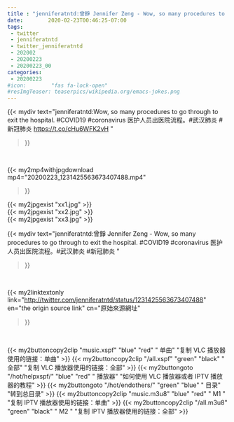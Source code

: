 ```yaml
---
title : "jenniferatntd:曾錚 Jennifer Zeng - Wow, so many procedures to go through to exit the hospital. #COVID19 #coronavirus  医护人员出医院流程。#武汉肺炎 #新冠肺炎 "
date:        2020-02-23T00:46:25-07:00
tags:
 - twitter
 - jenniferatntd
 - twitter_jenniferatntd
 - 202002
 - 20200223
 - 20200223_00
categories:
 - 20200223
#icon:        "fas fa-lock-open"
#resImgTeaser: teaserpics/wikipedia.org/emacs-jokes.png
---
```


{{< mydiv text="jenniferatntd:Wow, so many procedures to go through to exit the hospital. #COVID19 #coronavirus  医护人员出医院流程。#武汉肺炎 #新冠肺炎 https://t.co/cHu6WFK2vH "
>}}
<br>


{{< my2mp4withjpgdownload mp4="20200223_1231425563673407488.mp4"
>}}

{{< my2jpgexist "xx1.jpg" >}}<br>
{{< my2jpgexist "xx2.jpg" >}}<br>
{{< my2jpgexist "xx3.jpg" >}}<br>



{{< mydiv text="jenniferatntd:曾錚 Jennifer Zeng - Wow, so many procedures to go through to exit the hospital. #COVID19 #coronavirus  医护人员出医院流程。#武汉肺炎 #新冠肺炎 "
>}}
<br>

{{< my2linktextonly link="http://twitter.com/jenniferatntd/status/1231425563673407488"
en="the origin source link" cn="原始來源網址"
>}}


<br>

{{< my2buttoncopy2clip "music.xspf"        "blue"   "red"    " 单曲"  "复制 VLC 播放器使用的链接：单曲" >}} {{< my2buttoncopy2clip "/all.xspf"         "green"  "black"  " 全部"  "复制 VLC 播放器使用的链接：全部" >}} {{< my2buttongoto      "/hot/helpxspf/"    "blue"   "red"    " 播放器" "如何使用 VLC 播放器或者 IPTV 播放器的教程" >}} {{< my2buttongoto      "/hot/endothers/"   "green"  "blue"   " 目录"   "转到总目录" >}} {{< my2buttoncopy2clip "music.m3u8"        "blue"   "red"    " M1 "    "复制 IPTV 播放器使用的链接：单曲" >}} {{< my2buttoncopy2clip "/all.m3u8"         "green"  "black"  " M2 "    "复制 IPTV 播放器使用的链接：全部" >}} 
